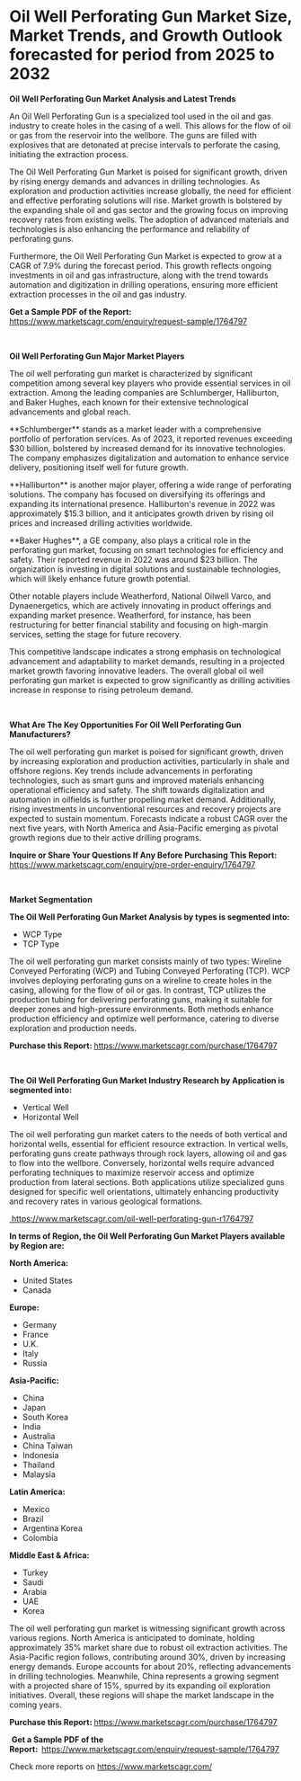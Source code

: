 <p><h1>Oil Well Perforating Gun Market Size, Market Trends, and Growth Outlook forecasted for period from 2025 to 2032</h1></p><p><strong>Oil Well Perforating Gun Market Analysis and Latest Trends</strong></p>
<p><p>An Oil Well Perforating Gun is a specialized tool used in the oil and gas industry to create holes in the casing of a well. This allows for the flow of oil or gas from the reservoir into the wellbore. The guns are filled with explosives that are detonated at precise intervals to perforate the casing, initiating the extraction process.</p><p>The Oil Well Perforating Gun Market is poised for significant growth, driven by rising energy demands and advances in drilling technologies. As exploration and production activities increase globally, the need for efficient and effective perforating solutions will rise. Market growth is bolstered by the expanding shale oil and gas sector and the growing focus on improving recovery rates from existing wells. The adoption of advanced materials and technologies is also enhancing the performance and reliability of perforating guns.</p><p>Furthermore, the Oil Well Perforating Gun Market is expected to grow at a CAGR of 7.9% during the forecast period. This growth reflects ongoing investments in oil and gas infrastructure, along with the trend towards automation and digitization in drilling operations, ensuring more efficient extraction processes in the oil and gas industry.</p></p>
<p><strong>Get a Sample PDF of the Report:&nbsp;</strong> <a href="https://www.marketscagr.com/enquiry/request-sample/1764797?utm_campaign=2939&utm_medium=2&utm_source=Github&utm_content=ia&utm_term=11042025&utm_id=oil-well-perforating-gun">https://www.marketscagr.com/enquiry/request-sample/1764797</a></p>
<p>&nbsp;</p>
<p><strong>Oil Well Perforating Gun Major Market Players</strong></p>
<p><p>The oil well perforating gun market is characterized by significant competition among several key players who provide essential services in oil extraction. Among the leading companies are Schlumberger, Halliburton, and Baker Hughes, each known for their extensive technological advancements and global reach.</p><p>**Schlumberger** stands as a market leader with a comprehensive portfolio of perforation services. As of 2023, it reported revenues exceeding $30 billion, bolstered by increased demand for its innovative technologies. The company emphasizes digitalization and automation to enhance service delivery, positioning itself well for future growth.</p><p>**Halliburton** is another major player, offering a wide range of perforating solutions. The company has focused on diversifying its offerings and expanding its international presence. Halliburton's revenue in 2022 was approximately $15.3 billion, and it anticipates growth driven by rising oil prices and increased drilling activities worldwide.</p><p>**Baker Hughes**, a GE company, also plays a critical role in the perforating gun market, focusing on smart technologies for efficiency and safety. Their reported revenue in 2022 was around $23 billion. The organization is investing in digital solutions and sustainable technologies, which will likely enhance future growth potential.</p><p>Other notable players include Weatherford, National Oilwell Varco, and Dynaenergetics, which are actively innovating in product offerings and expanding market presence. Weatherford, for instance, has been restructuring for better financial stability and focusing on high-margin services, setting the stage for future recovery.</p><p>This competitive landscape indicates a strong emphasis on technological advancement and adaptability to market demands, resulting in a projected market growth favoring innovative leaders. The overall global oil well perforating gun market is expected to grow significantly as drilling activities increase in response to rising petroleum demand.</p></p>
<p>&nbsp;</p>
<p><strong>What Are The Key Opportunities For Oil Well Perforating Gun Manufacturers?</strong></p>
<p><p>The oil well perforating gun market is poised for significant growth, driven by increasing exploration and production activities, particularly in shale and offshore regions. Key trends include advancements in perforating technologies, such as smart guns and improved materials enhancing operational efficiency and safety. The shift towards digitalization and automation in oilfields is further propelling market demand. Additionally, rising investments in unconventional resources and recovery projects are expected to sustain momentum. Forecasts indicate a robust CAGR over the next five years, with North America and Asia-Pacific emerging as pivotal growth regions due to their active drilling programs.</p></p>
<p><strong>Inquire or Share Your Questions If Any Before Purchasing This Report:</strong> <a href="https://www.marketscagr.com/enquiry/pre-order-enquiry/1764797?utm_campaign=2939&utm_medium=2&utm_source=Github&utm_content=ia&utm_term=11042025&utm_id=oil-well-perforating-gun">https://www.marketscagr.com/enquiry/pre-order-enquiry/1764797</a></p>
<p>&nbsp;</p>
<p><strong>Market Segmentation</strong></p>
<p><strong>The Oil Well Perforating Gun Market Analysis by types is segmented into:</strong></p>
<p><ul><li>WCP Type</li><li>TCP Type</li></ul></p>
<p><p>The oil well perforating gun market consists mainly of two types: Wireline Conveyed Perforating (WCP) and Tubing Conveyed Perforating (TCP). WCP involves deploying perforating guns on a wireline to create holes in the casing, allowing for the flow of oil or gas. In contrast, TCP utilizes the production tubing for delivering perforating guns, making it suitable for deeper zones and high-pressure environments. Both methods enhance production efficiency and optimize well performance, catering to diverse exploration and production needs.</p></p>
<p><strong>Purchase this Report:&nbsp;</strong><a href="https://www.marketscagr.com/purchase/1764797?utm_campaign=2939&utm_medium=2&utm_source=Github&utm_content=ia&utm_term=11042025&utm_id=oil-well-perforating-gun">https://www.marketscagr.com/purchase/1764797</a></p>
<p>&nbsp;</p>
<p><strong>The Oil Well Perforating Gun Market Industry Research by Application is segmented into:</strong></p>
<p><ul><li>Vertical Well</li><li>Horizontal Well</li></ul></p>
<p><p>The oil well perforating gun market caters to the needs of both vertical and horizontal wells, essential for efficient resource extraction. In vertical wells, perforating guns create pathways through rock layers, allowing oil and gas to flow into the wellbore. Conversely, horizontal wells require advanced perforating techniques to maximize reservoir access and optimize production from lateral sections. Both applications utilize specialized guns designed for specific well orientations, ultimately enhancing productivity and recovery rates in various geological formations.</p></p>
<p><a href="https://www.marketscagr.com/oil-well-perforating-gun-r1764797?utm_campaign=2939&utm_medium=2&utm_source=Github&utm_content=ia&utm_term=11042025&utm_id=oil-well-perforating-gun">&nbsp;https://www.marketscagr.com/oil-well-perforating-gun-r1764797</a></p>
<p><strong>In terms of Region, the Oil Well Perforating Gun Market Players available by Region are:</strong></p>
<p>
    <p> <strong> North America: </strong>
        <ul>
            <li>United States</li>
            <li>Canada</li>
        </ul>
        </p> 
    <p> <strong> Europe: </strong>
        <ul>
            <li>Germany</li>
            <li>France</li>
            <li>U.K.</li>
            <li>Italy</li>
            <li>Russia</li>
        </ul>
        </p> 
    <p> <strong> Asia-Pacific: </strong>
        <ul>
            <li>China</li>
            <li>Japan</li>
            <li>South Korea</li>
            <li>India</li>
            <li>Australia</li>
            <li>China Taiwan</li>
            <li>Indonesia</li>
            <li>Thailand</li>
            <li>Malaysia</li>
        </ul>
        </p> 
    <p> <strong> Latin America: </strong>
        <ul>
            <li>Mexico</li>
            <li>Brazil</li>
            <li>Argentina Korea</li>
            <li>Colombia</li>
        </ul>
        </p> 
    <p> <strong> Middle East & Africa: </strong>
        <ul>
            <li>Turkey</li>
            <li>Saudi</li>
            <li>Arabia</li>
            <li>UAE</li>
            <li>Korea</li>
        </ul>
    </p>
    </p>
<p><p>The oil well perforating gun market is witnessing significant growth across various regions. North America is anticipated to dominate, holding approximately 35% market share due to robust oil extraction activities. The Asia-Pacific region follows, contributing around 30%, driven by increasing energy demands. Europe accounts for about 20%, reflecting advancements in drilling technologies. Meanwhile, China represents a growing segment with a projected share of 15%, spurred by its expanding oil exploration initiatives. Overall, these regions will shape the market landscape in the coming years.</p></p>
<p><strong>Purchase this Report: </strong><a href="https://www.marketscagr.com/purchase/1764797?utm_campaign=2939&utm_medium=2&utm_source=Github&utm_content=ia&utm_term=11042025&utm_id=oil-well-perforating-gun">https://www.marketscagr.com/purchase/1764797</a></p>
<p>&nbsp;<strong>Get a Sample PDF of the Report:&nbsp;&nbsp;</strong><a href="https://www.marketscagr.com/enquiry/request-sample/1764797?utm_campaign=2939&utm_medium=2&utm_source=Github&utm_content=ia&utm_term=11042025&utm_id=oil-well-perforating-gun">https://www.marketscagr.com/enquiry/request-sample/1764797</a></p>
<p><strong></strong></p>
<p>Check more reports on <a href="https://www.marketscagr.com/?utm_campaign=2939&utm_medium=2&utm_source=Github&utm_content=ia&utm_term=11042025&utm_id=oil-well-perforating-gun">https://www.marketscagr.com/</a></p>